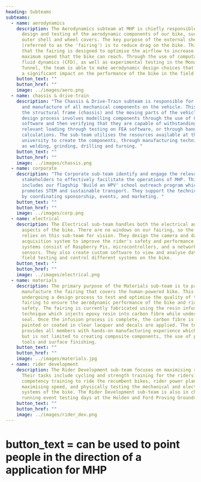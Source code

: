 ```yaml
---
heading: Subteams
subteams:
  - name: aerodynamics
    description: The Aerodynamics subteam at MHP is chiefly responsible for the
      design and testing of the aerodynamic components of our bike, such as the
      outer shell and wheel covers. The key purpose of the external shell
      (referred to as the 'fairing') is to reduce drag on the bike. This means
      that the fairing is designed to optimise the airflow to increase the
      maximum speed that the bike can reach. Through the use of computational
      fluid dynamics (CFD), as well as experimental testing in the Monash Wind
      Tunnel, the team is able to make aerodynamic design choices that can have
      a significant impact on the performance of the bike in the field.
    button_text: ""
    button_href: ""
    image: ../images/aero.png
  - name: chassis & drive-train
    description: "The Chassis & Drive-Train subteam is responsible for the design
      and manufacture of all mechanical components on the vehicle. This includes
      the structural frame (chassis) and the moving parts of the vehicle. The
      design process involves modelling components through the use of CAD
      software and then verifying that they are capable of withstanding the
      relevant loading through testing on FEA software, or through hand
      calculations. The sub-team utilises the resources available at the
      university to create the components, through manufacturing techniques such
      as welding, grinding, drilling and turning. "
    button_text: ""
    button_href: ""
    image: ../images/chassis.png
  - name: corporate
    description: "The Corporate sub-team identify and engage the relevant external
      stakeholders to effectively facilitate the operations of MHP. This
      includes our flagship 'Build an HPV' school outreach program which
      promotes STEM and sustainable transport. They support the technical side
      by coordinating sponsorship, events, and marketing. "
    button_text: ""
    button_href: ""
    image: ../images/corp.png
  - name: electrical
    description: The Electrical sub-team handles both the electrical and software
      aspects of the bike. There are no windows on our fairing, so the rider
      relies on this sub-team for vision. They design the camera and data
      acquisition system to improve the rider's safety and performance. The
      systems consist of Raspberry Pis, microcontrollers, and a network of
      sensors. They also create custom software to view and analyse data from
      field testing and control different systems on the bike.
    button_text: ""
    button_href: ""
    image: ../images/electrical.png
  - name: materials
    description: The primary purpose of the Materials sub-team is to prototype and
      manufacture the fairing that covers the human-powered bike. This includes
      undergoing a design process to test and optimise the quality of the
      fairing to ensure the aerodynamic performance of the bike and rider
      safety. The fairing is currently fabricated using the resin infusion
      technique which injects epoxy resin into carbon fibre while under a vacuum
      seal. Once the infusion process is complete, the carbon fibre is either
      painted or coated in clear lacquer and decals are applied. The team itself
      provides all members with hands-on manufacturing experience which includes
      but is not limited to creating composite components, the use of power
      tools and surface finishing.
    button_text: ""
    button_href: ""
    image: ../images/materials.jpg
  - name: rider development
    description: The Rider Development sub-team focuses on maximising rider output.
      Their tasks include cycling and strength training for the riders,
      competency training to ride the recumbent bikes, rider power plans for
      maximising speed, and physically testing the mechanical and electrical
      systems of the bike. The Rider Development sub-team is also in charge of
      running event testing days at the Holden and Ford Proving Grounds.
    button_text: ""
    button_href: ""
    image: ../images/rider_dev.png
---
```


# button_text = can be used to point people in the direction of a application for MHP
